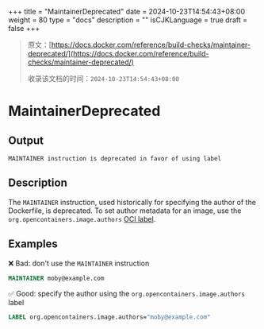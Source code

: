 +++
title = "MaintainerDeprecated"
date = 2024-10-23T14:54:43+08:00
weight = 80
type = "docs"
description = ""
isCJKLanguage = true
draft = false
+++

> 原文：[https://docs.docker.com/reference/build-checks/maintainer-deprecated/](https://docs.docker.com/reference/build-checks/maintainer-deprecated/)
>
> 收录该文档的时间：`2024-10-23T14:54:43+08:00`

# MaintainerDeprecated

## Output



```text
MAINTAINER instruction is deprecated in favor of using label
```

## Description

The `MAINTAINER` instruction, used historically for specifying the author of the Dockerfile, is deprecated. To set author metadata for an image, use the `org.opencontainers.image.authors` [OCI label](https://github.com/opencontainers/image-spec/blob/main/annotations.md#pre-defined-annotation-keys).

## Examples

❌ Bad: don't use the `MAINTAINER` instruction



```dockerfile
MAINTAINER moby@example.com
```

✅ Good: specify the author using the `org.opencontainers.image.authors` label



```dockerfile
LABEL org.opencontainers.image.authors="moby@example.com"
```
